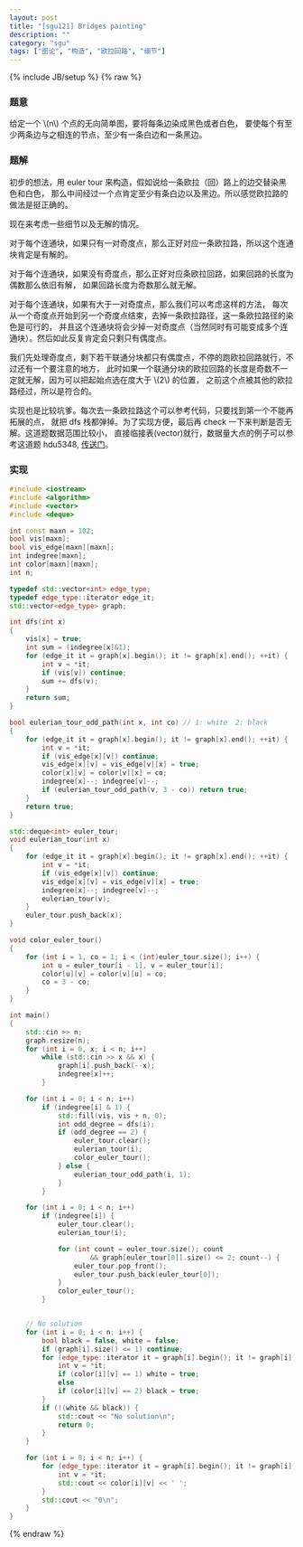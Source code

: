 ```yaml
---
layout: post
title: "[sgu121] Bridges painting"
description: ""
category: "sgu"
tags: ["图论", "构造", "欧拉回路", "细节"]
---
```

{% include JB/setup %}
{% raw %}

### 题意

给定一个 \\(n\\) 个点的无向简单图，要将每条边染成黑色或者白色，
要使每个有至少两条边与之相连的节点，至少有一条白边和一条黑边。

### 题解

初步的想法，用 euler tour 来构造，假如说给一条欧拉（回）路上的边交替染黑色和白色，
那么中间经过一个点肯定至少有条白边以及黑边。所以感觉欧拉路的做法是挺正确的。

现在来考虑一些细节以及无解的情况。

对于每个连通块，如果只有一对奇度点，那么正好对应一条欧拉路，所以这个连通块肯定是有解的。

对于每个连通块，如果没有奇度点，那么正好对应条欧拉回路，如果回路的长度为偶数那么依旧有解，
如果回路长度为奇数那么就无解。

对于每个连通块，如果有大于一对奇度点，那么我们可以考虑这样的方法，
每次从一个奇度点开始到另一个奇度点结束，去掉一条欧拉路径，这一条欧拉路径的染色是可行的，
并且这个连通块将会少掉一对奇度点（当然同时有可能变成多个连通块）。然后如此反复肯定会只剩只有偶度点。

我们先处理奇度点，剩下若干联通分块都只有偶度点，不停的跑欧拉回路就行，不过还有一个要注意的地方，
此时如果一个联通分块的欧拉回路的长度是奇数不一定就无解，因为可以把起始点选在度大于 \\(2\\) 的位置，
之前这个点被其他的欧拉路经过，所以是符合的。


实现也是比较坑爹。每次去一条欧拉路这个可以参考代码，只要找到第一个不能再拓展的点，
就把 dfs 栈都弹掉。为了实现方便，最后再 check 一下来判断是否无解。这道题数据范围比较小，
直接临接表(vector)就行，数据量大点的例子可以参考这道题 hdu5348, [传送门][1]。

### 实现

```cpp
#include <iostream>
#include <algorithm>
#include <vector>
#include <deque>

int const maxn = 102;
bool vis[maxn];
bool vis_edge[maxn][maxn];
int indegree[maxn];
int color[maxn][maxn];
int n;

typedef std::vector<int> edge_type;
typedef edge_type::iterator edge_it;
std::vector<edge_type> graph;

int dfs(int x)
{
	vis[x] = true;
	int sum = (indegree[x]&1);
	for (edge_it it = graph[x].begin(); it != graph[x].end(); ++it) {
		int v = *it;
		if (vis[v]) continue;
		sum += dfs(v);
	}
	return sum;
}

bool eulerian_tour_odd_path(int x, int co) // 1: white  2: black
{
	for (edge_it it = graph[x].begin(); it != graph[x].end(); ++it) {
		int v = *it;
		if (vis_edge[x][v]) continue;
		vis_edge[x][v] = vis_edge[v][x] = true;
		color[x][v] = color[v][x] = co;
		indegree[x]--; indegree[v]--;
		if (eulerian_tour_odd_path(v, 3 - co)) return true;
	}
	return true;
}

std::deque<int> euler_tour;
void eulerian_tour(int x)
{
	for (edge_it it = graph[x].begin(); it != graph[x].end(); ++it) {
		int v = *it;
		if (vis_edge[x][v]) continue;
		vis_edge[x][v] = vis_edge[v][x] = true;
		indegree[x]--; indegree[v]--;
		eulerian_tour(v);
	}
	euler_tour.push_back(x);
}

void color_euler_tour()
{
	for (int i = 1, co = 1; i < (int)euler_tour.size(); i++) {
		int u = euler_tour[i - 1], v = euler_tour[i];
		color[u][v] = color[v][u] = co;
		co = 3 - co;
	}
}

int main()
{
	std::cin >> n;
	graph.resize(n);
	for (int i = 0, x; i < n; i++)
		while (std::cin >> x && x) {
			graph[i].push_back(--x);
			indegree[x]++;
		}

	for (int i = 0; i < n; i++)
		if (indegree[i] & 1) {
			std::fill(vis, vis + n, 0);
			int odd_degree = dfs(i);
			if (odd_degree == 2) {
				euler_tour.clear();
				eulerian_tour(i);
				color_euler_tour();
			} else {
				eulerian_tour_odd_path(i, 1);
			}
		}

	for (int i = 0; i < n; i++)
		if (indegree[i]) {
			euler_tour.clear();
			eulerian_tour(i);

			for (int count = euler_tour.size(); count
					&& graph[euler_tour[0]].size() <= 2; count--) {
				euler_tour.pop_front();
				euler_tour.push_back(euler_tour[0]);
			}
			color_euler_tour();
		}


	// No solution
	for (int i = 0; i < n; i++) {
		bool black = false, white = false;
		if (graph[i].size() <= 1) continue;
		for (edge_type::iterator it = graph[i].begin(); it != graph[i].end(); ++it) {
			int v = *it;
			if (color[i][v] == 1) white = true;
			else
			if (color[i][v] == 2) black = true;
		}
		if (!(white && black)) {
			std::cout << "No solution\n";
			return 0;
		}
	}

	for (int i = 0; i < n; i++) {
		for (edge_type::iterator it = graph[i].begin(); it != graph[i].end(); ++it) {
			int v = *it;
			std::cout << color[i][v] << ' ';
		}
		std::cout << "0\n";
	}
}

```
[1]: http://acm.hdu.edu.cn/showproblem.php?pid=5348

{% endraw %}

